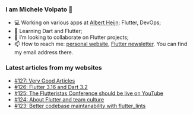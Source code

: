 ### I am Michele Volpato 👋

- 💻 Working on various apps at [Albert Heijn](https://github.com/RoyalAholdDelhaize): Flutter, DevOps;
- 🌱 Learning Dart and Flutter;
- 📱 I’m looking to collaborate on Flutter projects;
- 📫 How to reach me: [personal website](https://volpato.dev), [Flutter newsletter](https://flutternewsletter.volpato.dev). You can find my email address there.

### Latest articles from my websites

<!-- BLOG-POST-LIST:START -->
- [#127: Very Good Articles](https://flutternewsletter.volpato.dev/news/127-very-good-articles/)
- [#126: Flutter 3.16 and Dart 3.2](https://flutternewsletter.volpato.dev/news/126-flutter-3.16-and-dart-3.2/)
- [#125: The Flutteristas Conference should be live on YouTube](https://flutternewsletter.volpato.dev/news/125-the-flutteristas-conference-should-be-live-on-youtube/)
- [#124: About Flutter and team culture](https://flutternewsletter.volpato.dev/news/124-about-flutter-and-team-culture/)
- [#123: Better codebase maintanability with flutter_lints](https://flutternewsletter.volpato.dev/news/123-better-codebase-maintanability-with-flutter_lints/)
<!-- BLOG-POST-LIST:END -->

